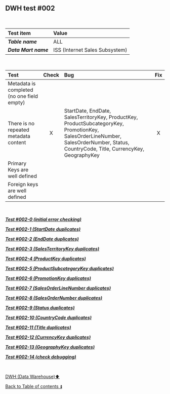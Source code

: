 ## DWH test #002   

<p><br></p>

| Test item             | Value                          |
| :-------------------- | :----------------------------- |
| **_Table name_**      | ALL                            |
| **_Data Mart name_**  | ISS (Internet Sales Subsystem) |

<p><br></p>

| Test                                                                                  | Check | Bug                               | Fix |
| :------------------------------------------------------------------------------------ | :---: | :-------------------------------- | :-: |
| Metadata is completed (no one field empty)                                            |       |                                   |     |
| There is no repeated metadata content                                                 | X     | StartDate, EndDate, SalesTerritoryKey, ProductKey, ProductSubcategoryKey, PromotionKey, SalesOrderLineNumber, SalesOrderNumber, Status, CountryCode, Title, CurrencyKey, GeographyKey | X |
| Primary Keys are well defined                                                         |       |                                   |     |
| Foreign keys are well defined                                                         |       |                                   |     |

<p><br></p>

**_[Test #002-0 (initial error checking)](t002_0.md)_**  

**_[Test #002-1 (StartDate duplicates)](t002_1.md)_**  

**_[Test #002-2 (EndDate duplicates)](t002_2.md)_**  

**_[Test #002-3 (SalesTerritoryKey duplicates)](t002_3.md)_**  

**_[Test #002-4 (ProductKey duplicates)](t002_4.md)_**  

**_[Test #002-5 (ProductSubcategoryKey duplicates)](t002_5.md)_**  

**_[Test #002-6 (PromotionKey duplicates)](t002_6.md)_**  

**_[Test #002-7 (SalesOrderLineNumber duplicates)](t002_7.md)_**  

**_[Test #002-8 (SalesOrderNumber duplicates)](t002_8.md)_**  

**_[Test #002-9 (Status duplicates)](t002_9.md)_**  

**_[Test #002-10 (CountryCode duplicates)](t002_10.md)_**  

**_[Test #002-11 (Title duplicates)](t002_11.md)_**  

**_[Test #002-12 (CurrencyKey duplicates)](t002_12.md)_**  

**_[Test #002-13 (GeographyKey duplicates)](t002_13.md)_**  

**_[Test #002-14 (check debugging)](t002_14.md)_**  

<p><br></p>

[DWH (Data Warehouse):arrow_up:](../dwh.md)  

[Back to Table of contents :arrow_double_up:](../../README.md)  